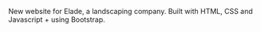 New website for Elade, a landscaping company. Built with HTML, CSS and Javascript + using Bootstrap.
